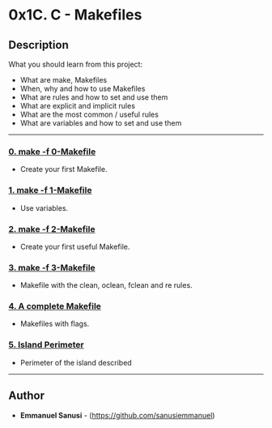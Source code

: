 # 0x1C. C - Makefiles

## Description
What you should learn from this project:

* What are make, Makefiles
* When, why and how to use Makefiles
* What are rules and how to set and use them
* What are explicit and implicit rules
* What are the most common / useful rules
* What are variables and how to set and use them

---

### [0. make -f 0-Makefile](./0-Makefile)
* Create your first Makefile.


### [1. make -f 1-Makefile](./1-Makefile)
* Use variables.


### [2. make -f 2-Makefile](./2-Makefile)
* Create your first useful Makefile.


### [3. make -f 3-Makefile](./3-Makefile)
* Makefile with the clean, oclean, fclean and re rules.


### [4. A complete Makefile](./4-Makefile)
* Makefiles with flags.


### [5. Island Perimeter](./5-island_perimeter.py)
* Perimeter of the island described

---

## Author
* **Emmanuel Sanusi** - (https://github.com/sanusiemmanuel)